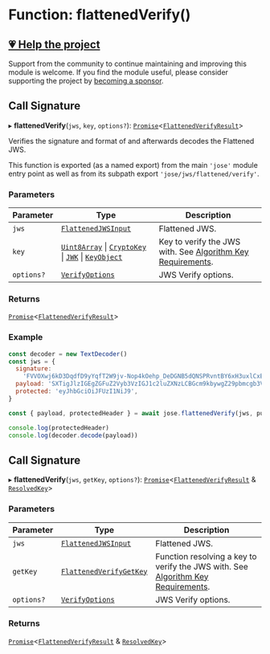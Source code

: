 # Function: flattenedVerify()

## [💗 Help the project](https://github.com/sponsors/panva)

Support from the community to continue maintaining and improving this module is welcome. If you find the module useful, please consider supporting the project by [becoming a sponsor](https://github.com/sponsors/panva).

## Call Signature

▸ **flattenedVerify**(`jws`, `key`, `options?`): [`Promise`](https://developer.mozilla.org/docs/Web/JavaScript/Reference/Global_Objects/Promise)\<[`FlattenedVerifyResult`](../../../../types/interfaces/FlattenedVerifyResult.md)\>

Verifies the signature and format of and afterwards decodes the Flattened JWS.

This function is exported (as a named export) from the main `'jose'` module entry point as well
as from its subpath export `'jose/jws/flattened/verify'`.

### Parameters

| Parameter | Type | Description |
| ------ | ------ | ------ |
| `jws` | [`FlattenedJWSInput`](../../../../types/interfaces/FlattenedJWSInput.md) | Flattened JWS. |
| `key` | [`Uint8Array`](https://developer.mozilla.org/docs/Web/JavaScript/Reference/Global_Objects/Uint8Array) \| [`CryptoKey`](https://developer.mozilla.org/docs/Web/API/CryptoKey) \| [`JWK`](../../../../types/interfaces/JWK.md) \| [`KeyObject`](../../../../types/interfaces/KeyObject.md) | Key to verify the JWS with. See [Algorithm Key Requirements](https://github.com/panva/jose/issues/210#jws-alg). |
| `options?` | [`VerifyOptions`](../../../../types/interfaces/VerifyOptions.md) | JWS Verify options. |

### Returns

[`Promise`](https://developer.mozilla.org/docs/Web/JavaScript/Reference/Global_Objects/Promise)\<[`FlattenedVerifyResult`](../../../../types/interfaces/FlattenedVerifyResult.md)\>

### Example

```js
const decoder = new TextDecoder()
const jws = {
  signature:
    'FVVOXwj6kD3DqdfD9yYqfT2W9jv-Nop4kOehp_DeDGNB5dQNSPRvntBY6xH3uxlCxE8na9d_kyhYOcanpDJ0EA',
  payload: 'SXTigJlzIGEgZGFuZ2Vyb3VzIGJ1c2luZXNzLCBGcm9kbywgZ29pbmcgb3V0IHlvdXIgZG9vci4',
  protected: 'eyJhbGciOiJFUzI1NiJ9',
}

const { payload, protectedHeader } = await jose.flattenedVerify(jws, publicKey)

console.log(protectedHeader)
console.log(decoder.decode(payload))
```

## Call Signature

▸ **flattenedVerify**(`jws`, `getKey`, `options?`): [`Promise`](https://developer.mozilla.org/docs/Web/JavaScript/Reference/Global_Objects/Promise)\<[`FlattenedVerifyResult`](../../../../types/interfaces/FlattenedVerifyResult.md) & [`ResolvedKey`](../../../../types/interfaces/ResolvedKey.md)\>

### Parameters

| Parameter | Type | Description |
| ------ | ------ | ------ |
| `jws` | [`FlattenedJWSInput`](../../../../types/interfaces/FlattenedJWSInput.md) | Flattened JWS. |
| `getKey` | [`FlattenedVerifyGetKey`](../interfaces/FlattenedVerifyGetKey.md) | Function resolving a key to verify the JWS with. See [Algorithm Key Requirements](https://github.com/panva/jose/issues/210#jws-alg). |
| `options?` | [`VerifyOptions`](../../../../types/interfaces/VerifyOptions.md) | JWS Verify options. |

### Returns

[`Promise`](https://developer.mozilla.org/docs/Web/JavaScript/Reference/Global_Objects/Promise)\<[`FlattenedVerifyResult`](../../../../types/interfaces/FlattenedVerifyResult.md) & [`ResolvedKey`](../../../../types/interfaces/ResolvedKey.md)\>
